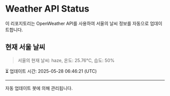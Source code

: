 
# Weather API Status

이 리포지토리는 OpenWeather API를 사용하여 서울의 날씨 정보를 자동으로 업데이트합니다.

## 현재 서울 날씨
> 서울의 현재 날씨: haze, 온도: 25.76°C, 습도: 50%

⏳ 업데이트 시간: 2025-05-28 06:46:21 (UTC)

---
자동 업데이트 봇에 의해 관리됩니다.
